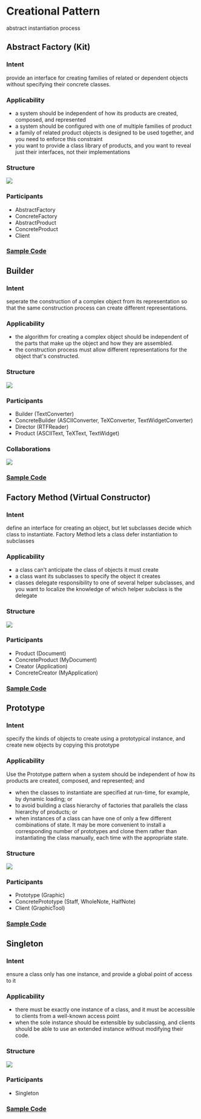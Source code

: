 # Creational Pattern
abstract instantiation process


## Abstract Factory (Kit)
### Intent
provide an interface for creating families of related or dependent objects without specifying their concrete classes.
### Applicability
+ a system should be independent of how its products are created, composed, and represented
+ a system should be configured with one of multiple families of product
+ a family of related product objects is designed to be used together, and you need to enforce this constraint
+ you want to provide a class library of products, and you want to reveal just their interfaces, not their implementations
### Structure
![](./img/Abstract%20Factory.png)
### Participants
+ AbstractFactory
+ ConcreteFactory
+ AbstractProduct
+ ConcreteProduct
+ Client
### [Sample Code](https://github.com/Iris-Song/Object-Oriented-Design-Pattern/blob/main/code/Abstract%20Factory.cpp)

## Builder
### Intent
seperate the construction of a complex object from its representation so that the same construction process can create different representations. 
### Applicability
+ the algorithm for creating a complex object should be independent of the parts that make up the object and how they are assembled.
+ the construction process must allow different representations for the object that's constructed.
### Structure
![](./img/Builder.png)
### Participants
+ Builder (TextConverter)
+ ConcreteBuilder (ASCIIConverter, TeXConverter, TextWidgetConverter)
+ Director (RTFReader)
+ Product (ASCIIText, TeXText, TextWidget)
### Collaborations
![](./img/Builder%20Co.png)
### [Sample Code](./code/Builder.cpp)

## Factory Method (Virtual Constructor)
### Intent
define an interface for creating an object, but let subclasses decide which class to instantiate. Factory Method lets a class defer instantiation to subclasses
### Applicability
+ a class can't anticipate the class of objects it must create
+ a class want its subclasses to specify the object it creates
+ classes delegate responsibility to one of several helper subclasses, and you want to localize the knowledge of which helper subclass is the delegate
### Structure
![](./img/Factory%20Method.png) 
### Participants
+ Product (Document)
+ ConcreteProduct (MyDocument)
+ Creator (Application)
+ ConcreteCreator (MyApplication)
### [Sample Code](./code/Factory%20Method.cpp)

## Prototype
### Intent
specify the kinds of objects to create using a prototypical instance, and create new objects by copying this prototype
### Applicability
Use the Prototype pattern when a system should be independent of how its products are created, composed, and represented; and
+ when the classes to instantiate are specified at run-time, for example, by dynamic loading; or
+ to avoid building a class hierarchy of factories that parallels the class hierarchy of products; or
+ when instances of a class can have one of only a few different combinations of state. It may be more convenient to install a corresponding number of prototypes and clone them rather than instantiating the class manually, each time with the appropriate state.
### Structure
![](./img/Prototype.png) 
### Participants
+ Prototype (Graphic)
+ ConcretePrototype (Staff, WholeNote, HalfNote)
+ Client (GraphicTool)
### [Sample Code](./code/Prototype.cpp)

## Singleton
### Intent
ensure a class only has one instance, and provide a global point of access to it
### Applicability
+ there must be exactly one instance of a class, and it must be accessible to clients from a well-known access point
+ when the sole instance should be extensible by subclassing, and clients should be able to use an extended instance without modifying their code.
### Structure
![](./img/Singleton.png)
### Participants
+ Singleton
### [Sample Code](./code/Singleton.cpp)